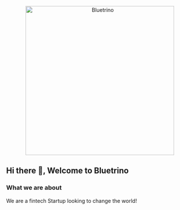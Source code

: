 <p align="center">
  <a href="https://www.bluetrino.com">
    <img alt="Bluetrino" src="https://www.bluetrino.com/logo-colour.svg" width="400" />
  </a>
</p>


## Hi there 👋, Welcome to Bluetrino

### What we are about

We are a fintech Startup looking to change the world!

<!--

**Here are some ideas to get you started:**

🙋‍♀️ A short introduction - what is your organization all about?
🌈 Contribution guidelines - how can the community get involved?
👩‍💻 Useful resources - where can the community find your docs? Is there anything else the community should know?
🍿 Fun facts - what does your team eat for breakfast?
🧙 Remember, you can do mighty things with the power of [Markdown](https://docs.github.com/github/writing-on-github/getting-started-with-writing-and-formatting-on-github/basic-writing-and-formatting-syntax)
-->
